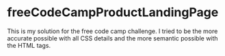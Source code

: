 # freeCodeCampProductLandingPage

This is my solution for the free code camp challenge. I tried to be the more accurate possible with all CSS details and the more semantic possible with the HTML tags.

